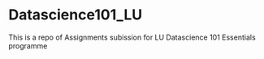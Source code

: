 # Datascience101_LU

This is a repo of Assignments subission for LU Datascience 101 Essentials programme
